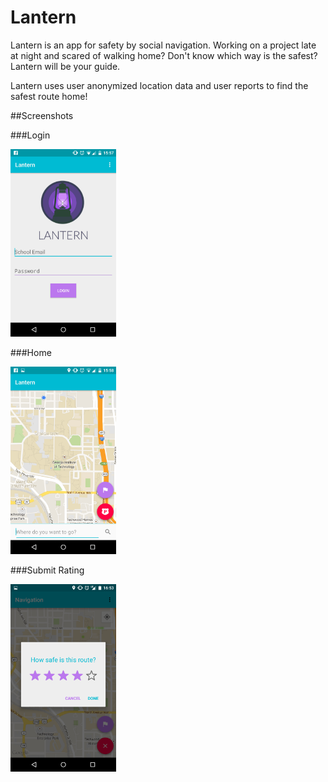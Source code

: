 # Lantern

Lantern is an app for safety by social navigation. Working on a project late at night and scared of walking home? Don't know which way is the safest? Lantern will be your guide. 

Lantern uses user anonymized location data and user reports to find the safest route home!

##Screenshots

###Login

<img src="https://github.com/stoutch/Lantern/blob/readme/Screenshot_2015-04-20-15-57-54.png" height=300>

###Home

<img src="https://github.com/stoutch/Lantern/blob/readme/Screenshot_2015-04-20-15-58-01.png" height=300>

###Submit Rating

<img src="https://github.com/stoutch/Lantern/blob/readme/Screenshot_2015-04-10-16-53-58.png" height=300>





